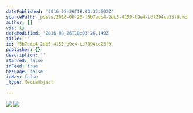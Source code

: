 ```yaml
---
datePublished: '2016-08-26T18:03:32.502Z'
sourcePath: _posts/2016-08-26-f5b7adc4-2db5-4150-b9e4-bd7394ca25f9.md
author: []
via: {}
dateModified: '2016-08-26T18:03:26.149Z'
title: ''
id: f5b7adc4-2db5-4150-b9e4-bd7394ca25f9
publisher: {}
description: ''
starred: false
inFeed: true
hasPage: false
inNav: false
_type: MediaObject

---
```

![](https://the-grid-user-content.s3-us-west-2.amazonaws.com/4404440d-67b7-4981-bde5-605563ddad67.jpg)
![](https://the-grid-user-content.s3-us-west-2.amazonaws.com/7c44dfaf-a31c-44ff-b906-c57ae4c2bb72.jpg)